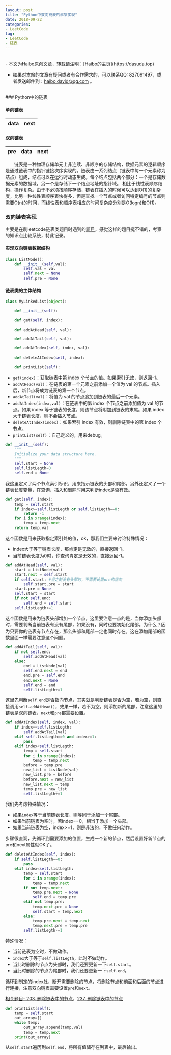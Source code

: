 ```yaml
---
layout: post
title: "Python中双向链表的框架实现"
date: 2018-09-22
categories:
- LeetCode
tag:
- LeetCode
- 链表
---
```


<br>
- 本文为Haibo原创文章，转载请注明：[Haibo的主页](https://dasuda.top)

- 如果对本站的文章有疑问或者有合作需求的，可以联系QQ: 827091497，或者发送邮件到：[haibo.david@qq.com](mailto:haibo.david@qq.com) 。

<br>
### Python中的链表

#### 单向链表
|data|next|
|:---|---:|

#### 双向链表
|pre|data|next|
|:---|---|---:|

&emsp;&emsp;链表是一种物理存储单元上非连续、非顺序的存储结构，数据元素的逻辑顺序是通过链表中的指针链接次序实现的。链表由一系列结点（链表中每一个元素称为结点）组成，结点可以在运行时动态生成。每个结点包括两个部分：一个是存储数据元素的数据域，另一个是存储下一个结点地址的指针域。 相比于线性表顺序结构，操作复杂。由于不必须按顺序存储，链表在插入的时候可以达到O(1)的复杂度，比另一种线性表顺序表快得多，但是查找一个节点或者访问特定编号的节点则需要O(n)的时间，而线性表和顺序表相应的时间复杂度分别是O(logn)和O(1)。

### 双向链表实现

主要是在刷leetcode链表类题目时遇到的[题目](https://leetcode-cn.com/problems/design-linked-list/description/)，感觉这样的题目挺不错的，考察的知识点比较系统，特此记录。

#### 实现双向链表数据结构

```python
class ListNode():
    def __init__(self,val):
        self.val = val
        self.next = None
        self.pre = None
```

#### 链表类的主体结构

```python
class MyLinkedList(object):

    def __init__(self):
        
    def get(self, index):
        
    def addAtHead(self, val):

    def addAtTail(self, val):

    def addAtIndex(self, index, val):    
          
    def deleteAtIndex(self, index):     
      
    def printList(self):
```
- `get(index)`：获取链表中第 index 个节点的值。如果索引无效，则返回-1。
- `addAtHead(val)`：在链表的第一个元素之前添加一个值为 val 的节点。插入后，新节点将成为链表的第一个节点。
- `addAtTail(val)`：将值为 val 的节点追加到链表的最后一个元素。
- `addAtIndex(index,val)`：在链表中的第 index 个节点之前添加值为 val  的节点。如果 index 等于链表的长度，则该节点将附加到链表的末尾。如果 index 大于链表长度，则不会插入节点。
- `deleteAtIndex(index)`：如果索引 index 有效，则删除链表中的第 index 个节点。
- `printList(self)`：自己定义的，用来debug。

```python
def __init__(self):
    """
    Initialize your data structure here.
    """
    self.start = None
    self.listLegth=0
    self.end = None
```
我这里定义了两个节点索引标识，用来指示链表的头部和尾部，另外还定义了一个链表长度变量，在查询、插入和删除时用来判断index是否有效。

```python
def get(self, index):
    temp = self.start
    if index>=self.listLegth or self.listLegth==0:
        return -1
    for i in xrange(index):
        temp = temp.next
    return temp.val
```
这个函数是用来获取指定索引处的值，ok，那我们主要来讨论特殊情况：
- index大于等于链表长度，那肯定是无效的，直接返回-1。
- 当前链表长度为0时，你查询肯定是无效的，直接返回-1。

```python
def addAtHead(self, val):
    start = ListNode(val)
    start.next = self.start
    if self.start: #当之前没有头部时，不需要设置pre的指向
        self.start.pre = start
    start.pre = None
    self.start = start
    if not self.end:
        self.end = self.start
    self.listLegth+=1
```

这个函数是用来为链表头部增加一个节点，这里要注意一点的是，当你添加头部时，需要判断当前链表有没有尾部，如果没有，同时也要初始化尾部。为什么？因为只要你的链表有节点存在，那么头部和尾部一定也同时存在。这在添加尾部的函数里面一样需要注意这个问题。

```python
def addAtTail(self, val):
    if not self.end:
        self.addAtHead(val)
    else:
        end = ListNode(val)
        self.end.next = end
        end.pre = self.end
        end.next = None
        self.end = end
        self.listLegth+=1
```

这里先判断`self.end`是否指向节点，其实就是判断链表是否为空，若为空，则直接调用`self.addAtHead()`，效果一样，若不为空，则添加新的尾部，注意这里的链表是双向链表，`next`和`pre`都需要设置。

```python
def addAtIndex(self, index, val):
    if index==self.listLegth:
        self.addAtTail(val)
    elif self.listLegth==0 and index>=1:
        pass 
    elif index<self.listLegth:
        temp = self.start
        for i in xrange(index):
            temp = temp.next
        before = temp.pre
        new_list = ListNode(val)
        new_list.pre = before
        before.next = new_list
        new_list.next = temp
        temp.pre = new_list
        self.listLegth+=1
```

我们先考虑特殊情况：
- 如果`index`等于当前链表长度，则等同于添加一个尾部。
- 如果当前链表为空时，若index==0，相当于添加一个头部。
- 如果当前链表为空，index>=1，则是非法的，不做任何动作。

步骤很直观，先循环到需要添加的位置，生成一个新的节点，然后设置好新节点的pre和next属性就OK了。

```python
def deleteAtIndex(self, index):
    if self.listLegth==0:
        pass
    elif index<self.listLegth:
        temp = self.start
        for i in xrange(index):
            temp = temp.next
        if not temp.next:
            temp.pre.next = None
            self.end = temp.pre
        elif not temp.pre:
            temp.next.pre = None
            self.start = temp.next
        else:
            temp.pre.next = temp.next
            temp.next.pre = temp.pre
        self.listLegth-=1
```
特殊情况：
- 当前链表为空时，不做动作。
- `index`大于等于`self.listLegth`，此时不做动作。
- 当此时删除的节点为头部时，我们还要更新一下`self.start`。
- 当此时删除的节点为尾部时，我们还要更新一下`self.end`。

循环到制定的index处，断开需要删除的节点，将删除节点和前面和后面的节点进行连接，注意双向链表需要设置`pre`和`next`。

[相关题目- 203. 删除链表中的节点](https://leetcode-cn.com/problems/remove-linked-list-elements/description/)，[237. 删除链表中的节点](https://leetcode-cn.com/problems/delete-node-in-a-linked-list/description/)

```python
def printList(self):
    temp = self.start
    out_array=[]
    while temp:
        out_array.append(temp.val)
        temp = temp.next
    print(out_array)
```
从`self.start`遍历到`self.end`，将所有值储存在列表中，最后输出。